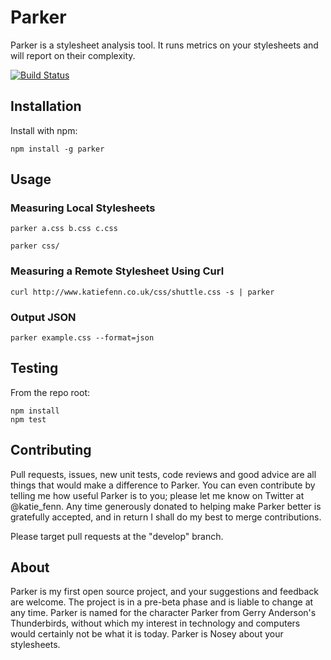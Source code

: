 # Parker

Parker is a stylesheet analysis tool. It runs metrics on your stylesheets and will report on their complexity.

[![Build Status](https://secure.travis-ci.org/katiefenn/parker.png?branch=master)](http://travis-ci.org/katiefenn/parker)


## Installation

Install with npm:

```
npm install -g parker
```

## Usage

### Measuring Local Stylesheets

```
parker a.css b.css c.css
```
```
parker css/
```

### Measuring a Remote Stylesheet Using Curl

```
curl http://www.katiefenn.co.uk/css/shuttle.css -s | parker
```

### Output JSON

```
parker example.css --format=json
```

## Testing

From the repo root:

```
npm install
npm test
```

## Contributing

Pull requests, issues, new unit tests, code reviews and good advice are all things that would make a difference to Parker. You can even contribute by telling me how useful Parker is to you; please let me know on Twitter at @katie_fenn. Any time generously donated to helping make Parker better is gratefully accepted, and in return I shall do my best to merge contributions.

Please target pull requests at the "develop" branch.

## About

Parker is my first open source project, and your suggestions and feedback are welcome. The project is in a pre-beta phase and is liable to change at any time. Parker is named for the character Parker from Gerry Anderson's Thunderbirds, without which my interest in technology and computers would certainly not be what it is today. Parker is Nosey about your stylesheets.
